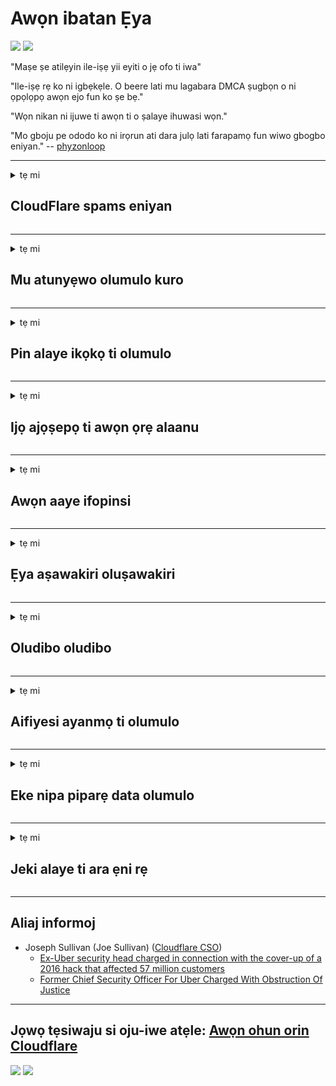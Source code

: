 # Awọn ibatan Ẹya

![](https://codeberg.org/crimeflare/cloudflare-tor/media/branch/master/image/itsreallythatbad.jpg)
![](https://codeberg.org/crimeflare/cloudflare-tor/media/branch/master/image/telegram/c81238387627b4bfd3dcd60f56d41626.jpg)

"Maṣe ṣe atilẹyin ile-iṣẹ yii eyiti o jẹ ofo ti iwa"

"Ile-iṣẹ rẹ ko ni igbẹkẹle. O beere lati mu lagabara DMCA ṣugbọn o ni ọpọlọpọ awọn ejo fun ko ṣe bẹ."

"Wọn nikan ni ijuwe ti awọn ti o ṣalaye ihuwasi wọn."

"Mo gboju pe ododo ko ni irọrun ati dara julọ lati farapamọ fun wiwo gbogbo eniyan."  -- [phyzonloop](https://twitter.com/phyzonloop)


---


<details>
<summary>tẹ mi

## CloudFlare spams eniyan
</summary>


Cloudflare n firanṣẹ awọn àwúrúju àwúrúju si awọn olumulo ti kii ṣe Cloudflare.

- Firanṣẹ imeeli nikan si awọn alabapin ti o ti wọle
- Nigbati olumulo ba sọ “da”, lẹhinna da fifiranṣẹ imeeli

O rọrun yẹn. Ṣugbọn Cloudflare ko bikita.
Cloudflare sọ nipa lilo iṣẹ wọn le da gbogbo awọn spammers tabi awọn apanirun duro.
Bawo ni a ṣe le da Cloudflare duro laisi muu ṣiṣẹ Cloudflare?


| 🖼 | 🖼 |
| --- | --- |
| ![](https://codeberg.org/crimeflare/cloudflare-tor/media/branch/master/image/cfspam01.jpg) | ![](https://codeberg.org/crimeflare/cloudflare-tor/media/branch/master/image/cfspam03.jpg) |
| ![](https://codeberg.org/crimeflare/cloudflare-tor/media/branch/master/image/cfspam02.jpg) | ![](https://codeberg.org/crimeflare/cloudflare-tor/media/branch/master/image/cfspambrittany.jpg)<br>![](https://codeberg.org/crimeflare/cloudflare-tor/media/branch/master/image/cfspamtwtr.jpg) |

</details>

---

<details>
<summary>tẹ mi

## Mu atunyẹwo olumulo kuro
</summary>


Awọn atunyẹwo odi odi Cloudflare.
Ti o ba firanṣẹ ọrọ anti-Cloudflare lori Twitter, o ni aye lati ni esi lati ọdọ oṣiṣẹ Cloudflare pẹlu “Rara, kii ṣe” ifiranṣẹ.
Ti o ba fi atunyẹwo odi kan sori eyikeyi aaye atunyẹwo, wọn yoo gbiyanju lati kọnu si.


| 🖼 | 🖼 |
| --- | --- |
| ![](https://codeberg.org/crimeflare/cloudflare-tor/media/branch/master/image/cfcenrev_01.jpg)<br>![](https://codeberg.org/crimeflare/cloudflare-tor/media/branch/master/image/cfcenrev_02.jpg) | ![](https://codeberg.org/crimeflare/cloudflare-tor/media/branch/master/image/cfcenrev_03.jpg) |

</details>

---

<details>
<summary>tẹ mi

## Pin alaye ikọkọ ti olumulo
</summary>


Cloudflare ni iṣoro idaamu nla.
Cloudflare ṣe alabapin alaye ti ara ẹni ti awọn ti o kerora nipa awọn aaye ti a gbalejo.
Nigbami o beere lọwọ rẹ lati pese ID otitọ rẹ.
Ti o ko ba fẹ lati fi tipatipa, junijiyan, tan tabi pa, o dara lati yago fun awọn oju opo wẹẹbu Cloudflared.


| 🖼 | 🖼 |
| --- | --- |
| ![](https://codeberg.org/crimeflare/cloudflare-tor/media/branch/master/image/cfdox_what.jpg) | ![](https://codeberg.org/crimeflare/cloudflare-tor/media/branch/master/image/cfdox_swat.jpg) |
| ![](https://codeberg.org/crimeflare/cloudflare-tor/media/branch/master/image/cfdox_kill.jpg) | ![](https://codeberg.org/crimeflare/cloudflare-tor/media/branch/master/image/cfdox_threat.jpg) |
| ![](https://codeberg.org/crimeflare/cloudflare-tor/media/branch/master/image/cfdox_dox.jpg) | ![](https://codeberg.org/crimeflare/cloudflare-tor/media/branch/master/image/cfdox_ex1.jpg)<br>![](https://codeberg.org/crimeflare/cloudflare-tor/media/branch/master/image/cfdox_ex2.jpg) |

</details>

---

<details>
<summary>tẹ mi

## Ijọ ajọṣepọ ti awọn ọrẹ alaanu
</summary>


CloudFlare n beere fun awọn ọrẹ atinuwa.
O jẹ ohun ibanilẹru pe ile-iṣẹ Amẹrika kan yoo beere fun alanu pẹlu awọn ẹgbẹ ti kii ṣe ere ti o ni awọn okunfa to dara.
Ti o ba fẹran didena awọn eniyan tabi jafara akoko awọn eniyan miiran, o le fẹ lati paṣẹ diẹ ninu awọn pizzas fun awọn oṣiṣẹ Cloudflare.


![](https://codeberg.org/crimeflare/cloudflare-tor/media/branch/master/image/cfdonate.jpg)

</details>

---

<details>
<summary>tẹ mi

## Awọn aaye ifopinsi
</summary>


Kini iwọ yoo ṣe ti aaye rẹ ba lọ silẹ lojiji?
Awọn ijabọ wa pe Cloudflare n paarẹ iṣeto olumulo tabi iṣẹ iduro duro laisi ikilọ eyikeyi, ni ipalọlọ.
A daba pe o wa olupese ti o dara julọ.

![](https://codeberg.org/crimeflare/cloudflare-tor/media/branch/master/image/cftmnt.jpg)

</details>

---

<details>
<summary>tẹ mi

## Ẹya aṣawakiri oluṣawakiri
</summary>


CloudFlare funni ni itọju preferensi si awọn ti o nlo Firefox lakoko ti o n ṣetọju itọju ọta si awọn olumulo ti kii ṣe Tor-Browser lori Tor.
Awọn olumulo Tor ti o ni ẹtọ lati kọ lati ṣe JavaScript ti ko ni ọfẹ tun gba itọju ọta.
Aidogba wiwọle yi jẹ aibuku didoju nẹtiwọki ati ilokulo agbara.

![](https://codeberg.org/crimeflare/cloudflare-tor/media/branch/master/image/browdifftbcx.gif)

- Osi: Tor Browser, Ọtun: Chrome. Adiresi IP kanna.

![](https://codeberg.org/crimeflare/cloudflare-tor/media/branch/master/image/browserdiff.jpg)

- Osi: Tor Browser Javascript Awọn alaabo, Kuki ṣiṣẹ
- Ọtun: Agbara Javascript Chrome, Agbara kuki

![](https://codeberg.org/crimeflare/cloudflare-tor/media/branch/master/image/cfsiryoublocked.jpg)

- QuteBrowser (aṣàwákiri kékeré) laisi Tor (Clearnet IP)

| ***Ẹrọ aṣawakiri*** | ***Wiwọle si itọju*** |
| --- | --- |
| Tor Browser (Javascript ṣiṣẹ) | wiwọle si yọọda |
| Firefox (Javascript ṣiṣẹ) | wiwọle degraded |
| Chromium (Javascript ṣiṣẹ) | wiwọle degraded |
| Chromium or Firefox (Javascript alaabo) | ti kọ iraye si |
| Chromium or Firefox (Awọn kuki ṣiṣẹ) | ti kọ iraye si |
| QuteBrowser | ti kọ iraye si |
| lynx | ti kọ iraye si |
| w3m | ti kọ iraye si |
| wget | ti kọ iraye si |


Kilode ti o ko lo bọtini Audio lati yanju ipenija irọrun?

Bẹẹni, bọtini afetigbọ kan wa, ṣugbọn o ko nigbagbogbo ṣiṣẹ Tor.
Iwọ yoo gba ifiranṣẹ yii nigbati o tẹ:

```
Gbiyanju lẹẹkan si
Kọmputa rẹ tabi nẹtiwọọki rẹ le firanṣẹ awọn ibeere adaṣe.
Lati daabobo awọn olumulo wa, a ko le lọwọ ibeere rẹ ni bayi.
Fun awọn alaye diẹ sii ṣabẹwo si oju-iwe iranlọwọ wa
```

</details>

---

<details>
<summary>tẹ mi

## Oludibo oludibo
</summary>


Awọn oludibo ni awọn ipinlẹ AMẸRIKA forukọsilẹ lati dibo nikẹhin nipasẹ oju opo wẹẹbu akọwe ipinlẹ ni ipo ibugbe wọn.
Awọn ọfiisi ijọba ipinlẹ Republican ti o dari ijọba ṣiṣẹ pẹlu iparoro oludibo nipasẹ sisọ wẹẹbu oju opo wẹẹbu akọwe nipasẹ Cloudflare.
Itọju ọta ti Cloudflare ti awọn olumulo Tor, ipo MITM rẹ gẹgẹ bi ibi-itọju abojuto agbaye kan, ati ipa iparun rẹ ni gbogbogbo jẹ ki awọn oludibo ti ifojusọna kọ lati forukọsilẹ.
Awọn ominira ni pataki ṣọ lati gba ọrọ aṣiri.
Awọn fọọmu iforukọsilẹ ti oludibo gba alaye ifamọra nipa titẹ si apakan iṣelu ti oludibo, adirẹsi ti ara ẹni, nọmba aabo awujọ, ati ọjọ ibi.
Pupọ julọ awọn ipinlẹ nikan ṣe ipinfunni ti alaye yẹn ni gbangba, ṣugbọn Cloudflare wo gbogbo alaye yẹn nigbati ẹnikan forukọsilẹ lati dibo.

Akiyesi pe iforukọsilẹ iwe ko ni yiyi Cloudflare nitori akọwe ti oṣiṣẹ data titẹsi ipinle le ṣee lo oju opo wẹẹbu Cloudflare lati tẹ data naa.

| 🖼 | 🖼 |
| --- | --- |
| ![](https://codeberg.org/crimeflare/cloudflare-tor/media/branch/master/image/cfvotm_01.jpg) | ![](https://codeberg.org/crimeflare/cloudflare-tor/media/branch/master/image/cfvotm_02.jpg) |

- Change.org jẹ oju opo wẹẹbu olokiki fun apejọ awọn ibo ki o ṣe igbese.
“awọn eniyan nibi gbogbo n bẹrẹ awọn ipolongo, koriya awọn oluranlọwọ, ati ṣiṣẹ pẹlu awọn oludari ipinnu lati wakọ awọn solusan.”
Laisi ani, ọpọlọpọ eniyan ko le wo ayipada.org ni gbogbo nitori iṣafihan ibinu ibinu Cloudflare.
Wọn ṣe idilọwọ lati fowo si iwe ẹbẹ, nitorinaa ya wọn kuro ninu ilana tiwantiwa.
Lilo iru ẹrọ miiran ti ko ni awọsanma bii OpenPetition ṣe iranlọwọ atunṣe iṣoro naa.

| 🖼 | 🖼 |
| --- | --- |
| ![](https://codeberg.org/crimeflare/cloudflare-tor/media/branch/master/image/changeorgasn.jpg) | ![](https://codeberg.org/crimeflare/cloudflare-tor/media/branch/master/image/changeorgtor.jpg) |

- Cloudflare's "Athenian Project" nfunni ni idaabobo-ipele idawọle ọfẹ si awọn oju opo wẹẹbu idibo agbegbe.
Wọn sọ pe "agbegbe wọn le wọle si alaye idibo ati iforukọsilẹ oludibo" ṣugbọn eyi jẹ eke nitori ọpọlọpọ eniyan ko le ṣawakiri aaye naa rara.

</details>

---

<details>
<summary>tẹ mi

## Aifiyesi ayanmọ ti olumulo
</summary>


Ti o ba jade ohunkan, o nireti pe o ko gba imeeli nipa rẹ.
Cloudflare foju fojuyan olumulo ati pinpin data pẹlu awọn ile-iṣẹ ẹnikẹta laisi ase alabara.
Ti o ba n lo ero ọfẹ wọn, wọn ma fi imeeli ranṣẹ si ọ nigbakan bi o ti n beere lati ra ṣiṣe alabapin oṣooṣu.

![](https://codeberg.org/crimeflare/cloudflare-tor/media/branch/master/image/cfviopl_tp.jpg)

</details>

---

<details>
<summary>tẹ mi

## Eke nipa piparẹ data olumulo
</summary>


Gẹgẹbi bulọọgi alabara tẹlẹ-Cloudflare yii, Cloudflare n parọ nipa piparẹ awọn iroyin.
Lasiko yii, ọpọlọpọ awọn ile-iṣẹ tọju data rẹ lẹhin ti o ti pa tabi ti yọ iwe apamọ rẹ kuro.
Pupọ ti awọn ile-iṣẹ ti o dara julọ darukọ nipa rẹ ninu eto imulo ipamọ wọn.
Cloudflare? Rara.

```
2019-08-05 CloudFlare firanṣẹ ifẹsẹmulẹ pe wọn yoo yọ apamọ mi kuro.
2019-10-02 Mo gba imeeli lati CloudFlare “nitori pe mo jẹ alabara”
```

Cloudflare ko mọ nipa ọrọ naa “yọkuro”.
Ti o ba ti yọ kuro gangan, kilode ti alabara yii ti gba imeeli?
O tun mẹnuba pe eto imulo ikọkọ ti Cloudflare ko darukọ nipa rẹ.

```
Eto imulo ipamọ tuntun wọn ko sọ eyikeyi darukọ data da duro fun ọdun kan.
```

![](https://codeberg.org/crimeflare/cloudflare-tor/media/branch/master/image/cfviopl_notdel.jpg)

Bawo ni o ṣe le gbẹkẹle Cloudflare ti eto imulo ipamọ wọn ba jẹ LIE?

</details>

---

<details>
<summary>tẹ mi

## Jeki alaye ti ara ẹni rẹ
</summary>


Piparẹ akọọlẹ Cloudflare jẹ ipele ti o nira.

```
Fi iwe-iwọle ifunni silẹ nipa lilo ẹya "Account",
ati beere piparẹ iroyin ninu ara ifiranṣẹ naa.
O ko ni awọn ibugbe tabi awọn kaadi kirẹditi ti o somọ si akọọlẹ rẹ ṣaaju iṣaaju piparẹ piparẹ.
```

Iwọ yoo gba imeeli ijẹrisi yii.

![](https://codeberg.org/crimeflare/cloudflare-tor/media/branch/master/image/cf_deleteandkeep.jpg)

“A ti bẹrẹ lati ṣiṣẹ ibeere ibeere piparẹ rẹ” ṣugbọn “A yoo tẹsiwaju lati ṣafipamọ alaye ti ara ẹni rẹ”.

Njẹ o le "gbekele" eyi?

</details>

---

## Aliaj informoj

- Joseph Sullivan (Joe Sullivan) ([Cloudflare CSO](https://twitter.com/eastdakota/status/1296522269313785862))
  - [Ex-Uber security head charged in connection with the cover-up of a 2016 hack that affected 57 million customers](https://www.businessinsider.com/uber-data-hack-security-head-joe-sullivan-charged-cover-up-2020-8)
  - [Former Chief Security Officer For Uber Charged With Obstruction Of Justice](https://www.justice.gov/usao-ndca/pr/former-chief-security-officer-uber-charged-obstruction-justice)


---

## Jọwọ tẹsiwaju si oju-iwe atẹle:   [Awọn ohun orin Cloudflare](../PEOPLE.md)

![](https://codeberg.org/crimeflare/cloudflare-tor/media/branch/master/image/freemoldybread.jpg)
![](https://codeberg.org/crimeflare/cloudflare-tor/media/branch/master/image/cfisnotanoption.jpg)
